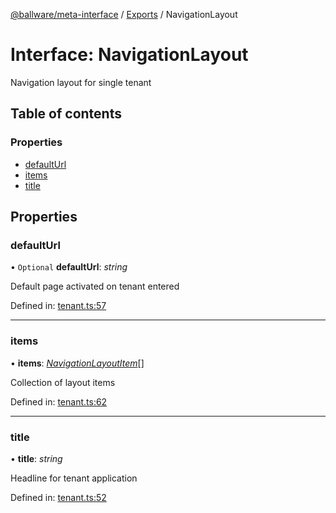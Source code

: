 [@ballware/meta-interface](../README.md) / [Exports](../modules.md) / NavigationLayout

# Interface: NavigationLayout

Navigation layout for single tenant

## Table of contents

### Properties

- [defaultUrl](navigationlayout.md#defaulturl)
- [items](navigationlayout.md#items)
- [title](navigationlayout.md#title)

## Properties

### defaultUrl

• `Optional` **defaultUrl**: *string*

Default page activated on tenant entered

Defined in: [tenant.ts:57](https://github.com/ballware/ballware-client/blob/37e08ea/packages/meta-interface/src/tenant.ts#L57)

___

### items

• **items**: [*NavigationLayoutItem*](navigationlayoutitem.md)[]

Collection of layout items

Defined in: [tenant.ts:62](https://github.com/ballware/ballware-client/blob/37e08ea/packages/meta-interface/src/tenant.ts#L62)

___

### title

• **title**: *string*

Headline for tenant application

Defined in: [tenant.ts:52](https://github.com/ballware/ballware-client/blob/37e08ea/packages/meta-interface/src/tenant.ts#L52)
